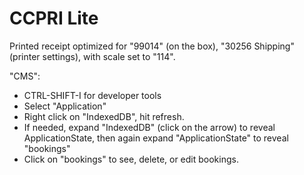 # CCPRI Lite

Printed receipt optimized for "99014" (on the box), "30256 Shipping"
(printer settings), with scale set to "114".

"CMS":

* CTRL-SHIFT-I for developer tools
* Select "Application"
* Right click on "IndexedDB", hit refresh.
* If needed, expand "IndexedDB" (click on the arrow) to reveal ApplicationState, then again expand "ApplicationState" to reveal "bookings"
* Click on "bookings" to see, delete, or edit bookings.
